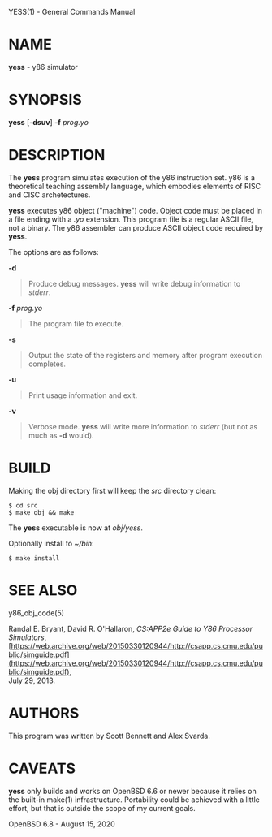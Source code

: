 YESS(1) - General Commands Manual

# NAME

**yess** - y86 simulator

# SYNOPSIS

**yess**
\[**-dsuv**]
**-f**&nbsp;*prog.yo*

# DESCRIPTION

The
**yess**
program simulates execution of the y86 instruction set.
y86 is a theoretical teaching assembly language, which embodies elements
of RISC and CISC archetectures.

**yess**
executes y86 object
("machine")
code.
Object code must be placed in a file ending with a
*.yo*
extension.
This program file is a regular ASCII file, not a binary.
The y86 assembler can produce ASCII object code required by
**yess**.

The options are as follows:

**-d**

> Produce debug messages.
> **yess**
> will write debug information to
> *stderr*.

**-f** *prog.yo*

> The program file to execute.

**-s**

> Output the state of the registers and memory after program execution completes.

**-u**

> Print usage information and exit.

**-v**

> Verbose mode.
> **yess**
> will write more information to
> *stderr*
> (but not as much as
> **-d**
> would).

# BUILD

Making the obj directory first will keep the
*src*
directory clean:

	$ cd src
	$ make obj && make

The
**yess**
executable is now at
*obj/yess*.

Optionally install to
*~/bin*:

	$ make install

# SEE ALSO

y86\_obj\_code(5)

Randal E. Bryant,
David R. O'Hallaron,
*CS:APP2e Guide to Y86 Processor Simulators*,
[https://web.archive.org/web/20150330120944/http://csapp.cs.cmu.edu/public/simguide.pdf](https://web.archive.org/web/20150330120944/http://csapp.cs.cmu.edu/public/simguide.pdf),  
July 29, 2013.

# AUTHORS

This program was written by
Scott Bennett
and
Alex Svarda.

# CAVEATS

**yess**
only builds and works on
OpenBSD 6.6
or newer because it relies on the built-in
make(1)
infrastructure.
Portability could be achieved with a little effort, but that is outside the
scope of my current goals.

OpenBSD 6.8 - August 15, 2020
